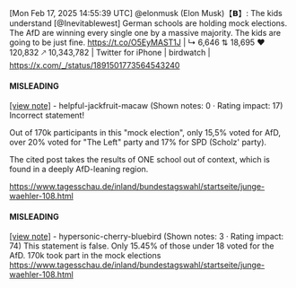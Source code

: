 [Mon Feb 17, 2025 14:55:39 UTC] @elonmusk (Elon Musk)【𝗕】: The kids understand [@Inevitablewest] German schools are holding mock elections. The AfD are winning every single one by a massive majority. The kids are going to be just fine. https://t.co/O5EyMAST1J | ↳ 6,646 ⇅ 18,695 ♥ 120,832 🡕 10,343,782 | Twitter for iPhone | birdwatch | https://x.com/_/status/1891501773564543240

#### MISLEADING

[[view note]](https://x.com/i/birdwatch/n/1891509766662340857) - helpful-jackfruit-macaw (Shown notes: 0 · Rating impact: 17)
Incorrect statement!

Out of 170k participants in this "mock election", only 15,5% voted for AfD, over 20% voted for "The Left" party and 17% for SPD (Scholz' party).

The cited post takes the results of ONE school out of context, which is found in a deeply AfD-leaning region.

https://www.tagesschau.de/inland/bundestagswahl/startseite/junge-waehler-108.html

#### MISLEADING

[[view note]](https://x.com/i/birdwatch/n/1891504323630075906) - hypersonic-cherry-bluebird (Shown notes: 3 · Rating impact: 74)
This statement is false. Only 15.45% of those under 18 voted for the AfD. 170k took part in the mock elections https://www.tagesschau.de/inland/bundestagswahl/startseite/junge-waehler-108.html
